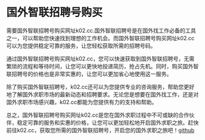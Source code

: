 # 国外智联招聘号购买

需要国外智联招聘号购买网址k02.cc.国外智联招聘号是在国外找工作必备的工具之一，可以帮助您快速找到理想的工作机会。而国外智联招聘号购买网址k02.cc可以为您提供稳定可靠的服务，让您轻松获取所需的招聘号码。

通过国外智联招聘号购买网址k02.cc，您可以快速获取到国外智联招聘号，无需繁琐的流程和等待时间，让您可以更快地投递简历，抢占先机。同时，购买国外智联招聘号的价格也是非常实惠的，让您可以更加省心地使用这一服务。

除了购买国外智联招聘号，k02.cc还可以为您提供专业的咨询服务，帮助您更好地了解国外求职市场的最新动态和招聘要求。无论您是想要在国外找工作，还是对国外求职市场感兴趣，k02.cc都能为您提供有力的支持和帮助。

总之，国外智联招聘号购买网址k02.cc是您在国外求职过程中不可或缺的合作伙伴，稳定可靠的服务和实惠的价格，让您可以更加轻松地开启国外求职之旅。赶快前往k02.cc，获取您所需的国外智联招聘号，开启您的国外求职之旅吧！[github](https://github.com)
